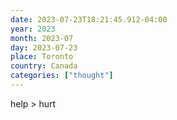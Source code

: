 ```yaml
---
date: 2023-07-23T18:21:45.912-04:00
year: 2023
month: 2023-07
day: 2023-07-23
place: Toronto
country: Canada
categories: ["thought"]
---
```

help > hurt
